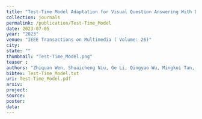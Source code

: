 ```yaml
---
title: "Test-Time Model Adaptation for Visual Question Answering With Debiased Self-Supervisions"
collection: journals
permalink: /publication/Test-Time_Model
date: 2023-07-05
year: "2023"
venue: "IEEE Transactions on Multimedia ( Volume: 26)"
city: 
state: ""
thumbnail: "Test-Time_Model.png"
teaser : 
authors: "Zhiquan Wen, Shuaicheng Niu, Ge Li, Qingyao Wu, Mingkui Tan, Qi Wu"
bibtex: Test-Time_Model.txt
uri: Test-Time_Model.pdf
arxiv: 
project: 
source:
poster:
data:
---
```


